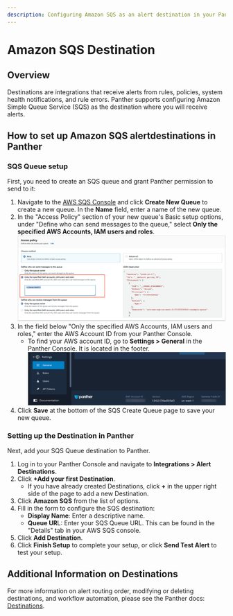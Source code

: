 ```yaml
---
description: Configuring Amazon SQS as an alert destination in your Panther Console
---
```


# Amazon SQS Destination

## Overview

Destinations are integrations that receive alerts from rules, policies, system health notifications, and rule errors. Panther supports configuring Amazon Simple Queue Service (SQS) as the destination where you will receive alerts.

## How to set up Amazon SQS alertdestinations in Panther

### SQS Queue setup

First, you need to create an SQS queue and grant Panther permission to send to it:

1. Navigate to the [AWS SQS Console](https://console.aws.amazon.com/sqs/home) and click **Create New Queue** to create a new queue. In the **Name** field, enter a name of the new queue.
2. In the "Access Policy" section of your new queue's Basic setup options, under "Define who can send messages to the queue," select **Only the specified AWS Accounts, IAM users and roles**.\
   ![](<../.gitbook/assets/sqs2 reup.png>)
3. In the field below "Only the specified AWS Accounts, IAM users and roles," enter the AWS Account ID from your Panther Console.&#x20;
   * To find your AWS account ID, go to **Settings > General** in the Panther Console. It is located in the footer.\
     ![](../.gitbook/assets/aws-account-id.png)
4. Click **Save** at the bottom of the SQS Create Queue page to save your new queue.

### Setting up the Destination in Panther

Next, add your SQS Queue destination to Panther.

1. Log in to your Panther Console and navigate to **Integrations > Alert Destinations**.&#x20;
2. Click **+Add your first Destination**.&#x20;
   * If you have already created Destinations, click **+** in the upper right side of the page to add a new Destination.
3. Click **Amazon SQS** from the list of options.
4. Fill in the form to configure the SQS destination:
   * **Display Name**: Enter a descriptive name.
   * **Queue UR**L: Enter your SQS Queue URL. This can be found in the "Details" tab in your AWS SQS console.
5. Click **Add Destination**.
6. Click **Finish Setup** to complete your setup, or click **Send Test Alert** to test your setup.

## Additional Information on Destinations

For more information on alert routing order, modifying or deleting destinations, and workflow automation, please see the Panther docs: [Destinations](https://docs.panther.com/destinations).
